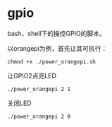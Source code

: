 # gpio

bash、shell下的操控GPIO的脚本。



以orangepi为例，首先让其可执行：
```
chmod +x ./power_orangepi.sh
```

让GPIO2点亮LED

```
./power_orangepi 2 1
```

关闭LED

```
./power_orangepi 2 0
```
